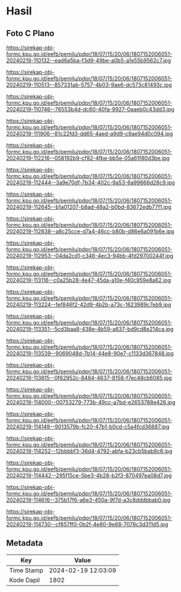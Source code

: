 # Hasil

## Foto C Plano

https://sirekap-obj-formc.kpu.go.id/eefb/pemilu/pdpr/18/07/15/20/06/1807152006051-20240219-110132--ead6a5ba-f3d9-49be-a0b5-a1e55b9562c7.jpg

https://sirekap-obj-formc.kpu.go.id/eefb/pemilu/pdpr/18/07/15/20/06/1807152006051-20240219-110513--857331ab-5757-4b03-9ae6-dc573c81493c.jpg

https://sirekap-obj-formc.kpu.go.id/eefb/pemilu/pdpr/18/07/15/20/06/1807152006051-20240219-110746--76553b4d-dc60-40fa-9927-0aaeb0c43dd3.jpg

https://sirekap-obj-formc.kpu.go.id/eefb/pemilu/pdpr/18/07/15/20/06/1807152006051-20240219-111906--81c22fd3-dd65-4aed-a9d9-c9ae94d0c094.jpg

https://sirekap-obj-formc.kpu.go.id/eefb/pemilu/pdpr/18/07/15/20/06/1807152006051-20240219-112216--058192b9-cf92-4fbe-bb5e-05a61f80d3be.jpg

https://sirekap-obj-formc.kpu.go.id/eefb/pemilu/pdpr/18/07/15/20/06/1807152006051-20240219-112444--3a9e70df-7b34-402c-9a53-6a99666d28c9.jpg

https://sirekap-obj-formc.kpu.go.id/eefb/pemilu/pdpr/18/07/15/20/06/1807152006051-20240219-112645--b1a01207-b8ad-48a2-b0bd-83672edb77f1.jpg

https://sirekap-obj-formc.kpu.go.id/eefb/pemilu/pdpr/18/07/15/20/06/1807152006051-20240219-112838--a8c25cce-d7a4-46cc-b80b-d86e6a091b6e.jpg

https://sirekap-obj-formc.kpu.go.id/eefb/pemilu/pdpr/18/07/15/20/06/1807152006051-20240219-112953--04da2cd1-c346-4ec3-94bb-4fd29700244f.jpg

https://sirekap-obj-formc.kpu.go.id/eefb/pemilu/pdpr/18/07/15/20/06/1807152006051-20240219-113116--c0a25b28-4e47-45da-a10e-f40c959e8a62.jpg

https://sirekap-obj-formc.kpu.go.id/eefb/pemilu/pdpr/18/07/15/20/06/1807152006051-20240219-113224--fef846f2-42d9-4b2b-a73c-1623989c7eb9.jpg

https://sirekap-obj-formc.kpu.go.id/eefb/pemilu/pdpr/18/07/15/20/06/1807152006051-20240219-113351--5cd3baa8-438e-4b59-a637-bd9cd8e214ca.jpg

https://sirekap-obj-formc.kpu.go.id/eefb/pemilu/pdpr/18/07/15/20/06/1807152006051-20240219-113539--9069048d-7b14-44e8-90e7-c1133d367848.jpg

https://sirekap-obj-formc.kpu.go.id/eefb/pemilu/pdpr/18/07/15/20/06/1807152006051-20240219-113815--0f62952c-8484-4637-8158-f7ec48cb6085.jpg

https://sirekap-obj-formc.kpu.go.id/eefb/pemilu/pdpr/18/07/15/20/06/1807152006051-20240219-114000--00753279-773b-49cc-a7bd-e2653788e426.jpg

https://sirekap-obj-formc.kpu.go.id/eefb/pemilu/pdpr/18/07/15/20/06/1807152006051-20240219-114149--9013579b-fc20-47b1-b0cd-c5a4fcd36887.jpg

https://sirekap-obj-formc.kpu.go.id/eefb/pemilu/pdpr/18/07/15/20/06/1807152006051-20240219-114252--12bbbbf3-36d4-4792-abfa-b23cb5bab8c6.jpg

https://sirekap-obj-formc.kpu.go.id/eefb/pemilu/pdpr/18/07/15/20/06/1807152006051-20240219-114442--295f15ce-5be3-4b28-b2f3-870497ea08d7.jpg

https://sirekap-obj-formc.kpu.go.id/eefb/pemilu/pdpr/18/07/15/20/06/1807152006051-20240219-114616--375b17f6-a6e3-450a-9f7d-a3c8dddbbab0.jpg

https://sirekap-obj-formc.kpu.go.id/eefb/pemilu/pdpr/18/07/15/20/06/1807152006051-20240219-114730--cf857ff0-0b2f-4e80-9e68-7078c3d311d5.jpg


## Metadata

| Key        | Value               |
| ---------- | ------------------- |
| Time Stamp | 2024-02-19 12:03:09 |
| Kode Dapil | 1802                |



